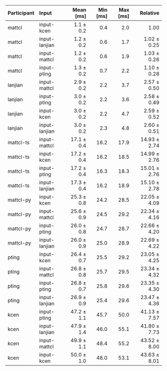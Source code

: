 | Participant | Input | Mean [ms] | Min [ms] | Max [ms] | Relative |
|:---|:---|---:|---:|---:|---:|
| mattcl | input-kcen | 1.1 ± 0.2 | 0.4 | 2.0 | 1.00 |
| mattcl | input-lanjian | 1.2 ± 0.2 | 0.6 | 1.7 | 1.02 ± 0.25 |
| mattcl | input-mattcl | 1.2 ± 0.2 | 0.6 | 1.9 | 1.03 ± 0.26 |
| mattcl | input-pting | 1.3 ± 0.2 | 0.7 | 2.2 | 1.10 ± 0.28 |
| lanjian | input-mattcl | 2.9 ± 0.2 | 2.2 | 3.7 | 2.57 ± 0.50 |
| lanjian | input-pting | 3.0 ± 0.2 | 2.2 | 3.6 | 2.58 ± 0.49 |
| lanjian | input-kcen | 3.0 ± 0.2 | 2.2 | 4.7 | 2.59 ± 0.52 |
| lanjian | input-lanjian | 3.0 ± 0.2 | 2.3 | 4.8 | 2.60 ± 0.51 |
| mattcl-ts | input-mattcl | 17.1 ± 0.4 | 16.2 | 17.9 | 14.93 ± 2.74 |
| mattcl-ts | input-kcen | 17.2 ± 0.4 | 16.2 | 18.5 | 14.99 ± 2.76 |
| mattcl-ts | input-pting | 17.2 ± 0.4 | 16.3 | 18.3 | 15.01 ± 2.76 |
| mattcl-ts | input-lanjian | 17.3 ± 0.4 | 16.2 | 18.9 | 15.10 ± 2.78 |
| mattcl-py | input-kcen | 25.3 ± 0.8 | 24.2 | 28.5 | 22.05 ± 4.09 |
| mattcl-py | input-mattcl | 25.6 ± 0.9 | 24.5 | 29.2 | 22.34 ± 4.16 |
| mattcl-py | input-pting | 26.0 ± 0.8 | 24.7 | 28.7 | 22.66 ± 4.20 |
| mattcl-py | input-lanjian | 26.0 ± 0.9 | 25.0 | 28.9 | 22.69 ± 4.22 |
| pting | input-kcen | 26.4 ± 0.7 | 25.5 | 29.2 | 23.05 ± 4.25 |
| pting | input-mattcl | 26.8 ± 0.8 | 25.7 | 29.5 | 23.34 ± 4.32 |
| pting | input-pting | 26.8 ± 0.7 | 25.8 | 29.6 | 23.35 ± 4.30 |
| pting | input-lanjian | 26.9 ± 0.9 | 25.4 | 29.6 | 23.47 ± 4.36 |
| kcen | input-pting | 47.2 ± 1.1 | 45.7 | 50.0 | 41.13 ± 7.57 |
| kcen | input-lanjian | 47.9 ± 1.4 | 46.0 | 55.1 | 41.80 ± 7.73 |
| kcen | input-mattcl | 49.9 ± 1.1 | 48.4 | 55.2 | 43.52 ± 8.00 |
| kcen | input-kcen | 50.0 ± 1.0 | 48.0 | 53.1 | 43.63 ± 8.01 |
